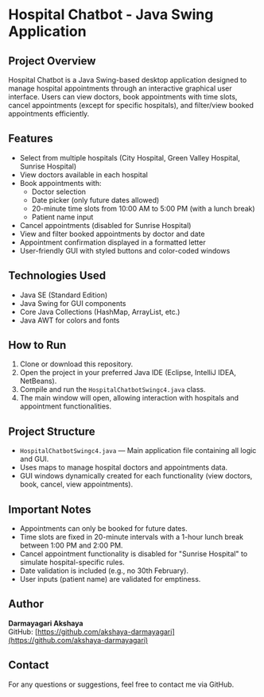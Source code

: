 # Hospital Chatbot - Java Swing Application

## Project Overview

Hospital Chatbot is a Java Swing-based desktop application designed to manage hospital appointments through an interactive graphical user interface. Users can view doctors, book appointments with time slots, cancel appointments (except for specific hospitals), and filter/view booked appointments efficiently.

## Features

- Select from multiple hospitals (City Hospital, Green Valley Hospital, Sunrise Hospital)
- View doctors available in each hospital
- Book appointments with:
  - Doctor selection
  - Date picker (only future dates allowed)
  - 20-minute time slots from 10:00 AM to 5:00 PM (with a lunch break)
  - Patient name input
- Cancel appointments (disabled for Sunrise Hospital)
- View and filter booked appointments by doctor and date
- Appointment confirmation displayed in a formatted letter
- User-friendly GUI with styled buttons and color-coded windows

## Technologies Used

- Java SE (Standard Edition)
- Java Swing for GUI components
- Core Java Collections (HashMap, ArrayList, etc.)
- Java AWT for colors and fonts

## How to Run

1. Clone or download this repository.
2. Open the project in your preferred Java IDE (Eclipse, IntelliJ IDEA, NetBeans).
3. Compile and run the `HospitalChatbotSwingc4.java` class.
4. The main window will open, allowing interaction with hospitals and appointment functionalities.

## Project Structure

- `HospitalChatbotSwingc4.java` — Main application file containing all logic and GUI.
- Uses maps to manage hospital doctors and appointments data.
- GUI windows dynamically created for each functionality (view doctors, book, cancel, view appointments).


## Important Notes

- Appointments can only be booked for future dates.
- Time slots are fixed in 20-minute intervals with a 1-hour lunch break between 1:00 PM and 2:00 PM.
- Cancel appointment functionality is disabled for "Sunrise Hospital" to simulate hospital-specific rules.
- Date validation is included (e.g., no 30th February).
- User inputs (patient name) are validated for emptiness.

## Author

**Darmayagari Akshaya**    
GitHub: [https://github.com/akshaya-darmayagari](https://github.com/akshaya-darmayagari)

## Contact

For any questions or suggestions, feel free to contact me via GitHub.


